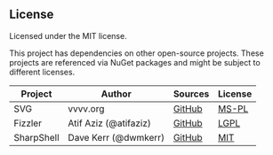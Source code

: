 ## License
Licensed under the MIT license.

This project has dependencies on other open-source projects. These projects are referenced via NuGet packages and might be subject to different licenses.

|Project|Author|Sources|License|
|--------|-----|---|---------|
|SVG|vvvv.org|[GitHub](https://github.com/vvvv/SVG)|[MS-PL](https://github.com/vvvv/SVG/blob/master/license.txt)|
|Fizzler|Atif Aziz (@atifaziz)|[GitHub](https://github.com/atifaziz/Fizzler)|[LGPL](https://github.com/atifaziz/Fizzler/blob/master/COPYING.LESSER.txt)|
|SharpShell|Dave Kerr (@dwmkerr)|[GitHub](https://github.com/dwmkerr/sharpshell)|[MIT](https://github.com/dwmkerr/sharpshell/blob/master/LICENSE.md)|
